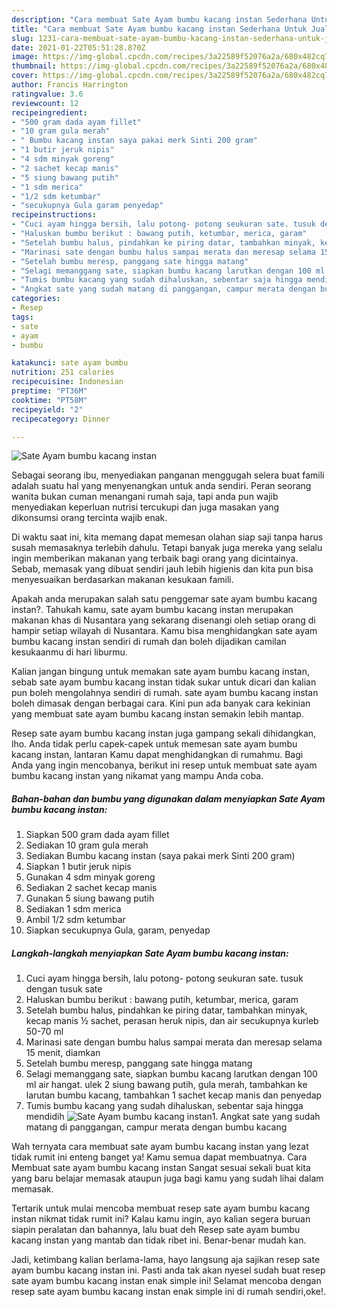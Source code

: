 ```yaml
---
description: "Cara membuat Sate Ayam bumbu kacang instan Sederhana Untuk Jualan"
title: "Cara membuat Sate Ayam bumbu kacang instan Sederhana Untuk Jualan"
slug: 1231-cara-membuat-sate-ayam-bumbu-kacang-instan-sederhana-untuk-jualan
date: 2021-01-22T05:51:28.870Z
image: https://img-global.cpcdn.com/recipes/3a22589f52076a2a/680x482cq70/sate-ayam-bumbu-kacang-instan-foto-resep-utama.jpg
thumbnail: https://img-global.cpcdn.com/recipes/3a22589f52076a2a/680x482cq70/sate-ayam-bumbu-kacang-instan-foto-resep-utama.jpg
cover: https://img-global.cpcdn.com/recipes/3a22589f52076a2a/680x482cq70/sate-ayam-bumbu-kacang-instan-foto-resep-utama.jpg
author: Francis Harrington
ratingvalue: 3.6
reviewcount: 12
recipeingredient:
- "500 gram dada ayam fillet"
- "10 gram gula merah"
- " Bumbu kacang instan saya pakai merk Sinti 200 gram"
- "1 butir jeruk nipis"
- "4 sdm minyak goreng"
- "2 sachet kecap manis"
- "5 siung bawang putih"
- "1 sdm merica"
- "1/2 sdm ketumbar"
- "secukupnya Gula garam penyedap"
recipeinstructions:
- "Cuci ayam hingga bersih, lalu potong- potong seukuran sate. tusuk dengan tusuk sate"
- "Haluskan bumbu berikut : bawang putih, ketumbar, merica, garam"
- "Setelah bumbu halus, pindahkan ke piring datar, tambahkan minyak, kecap manis ½ sachet, perasan heruk nipis, dan air secukupnya kurleb 50-70 ml"
- "Marinasi sate dengan bumbu halus sampai merata dan meresap selama 15 menit, diamkan"
- "Setelah bumbu meresp, panggang sate hingga matang"
- "Selagi memanggang sate, siapkan bumbu kacang larutkan dengan 100 ml air hangat. ulek 2 siung bawang putih, gula merah, tambahkan ke larutan bumbu kacang, tambahkan 1 sachet kecap manis dan penyedap"
- "Tumis bumbu kacang yang sudah dihaluskan, sebentar saja hingga mendidih"
- "Angkat sate yang sudah matang di panggangan, campur merata dengan bumbu kacang"
categories:
- Resep
tags:
- sate
- ayam
- bumbu

katakunci: sate ayam bumbu 
nutrition: 251 calories
recipecuisine: Indonesian
preptime: "PT36M"
cooktime: "PT58M"
recipeyield: "2"
recipecategory: Dinner

---
```



![Sate Ayam bumbu kacang instan](https://img-global.cpcdn.com/recipes/3a22589f52076a2a/680x482cq70/sate-ayam-bumbu-kacang-instan-foto-resep-utama.jpg)

Sebagai seorang ibu, menyediakan panganan menggugah selera buat famili adalah suatu hal yang menyenangkan untuk anda sendiri. Peran seorang  wanita bukan cuman menangani rumah saja, tapi anda pun wajib menyediakan keperluan nutrisi tercukupi dan juga masakan yang dikonsumsi orang tercinta wajib enak.

Di waktu  saat ini, kita memang dapat memesan olahan siap saji tanpa harus susah memasaknya terlebih dahulu. Tetapi banyak juga mereka yang selalu ingin memberikan makanan yang terbaik bagi orang yang dicintainya. Sebab, memasak yang dibuat sendiri jauh lebih higienis dan kita pun bisa menyesuaikan berdasarkan makanan kesukaan famili. 



Apakah anda merupakan salah satu penggemar sate ayam bumbu kacang instan?. Tahukah kamu, sate ayam bumbu kacang instan merupakan makanan khas di Nusantara yang sekarang disenangi oleh setiap orang di hampir setiap wilayah di Nusantara. Kamu bisa menghidangkan sate ayam bumbu kacang instan sendiri di rumah dan boleh dijadikan camilan kesukaanmu di hari liburmu.

Kalian jangan bingung untuk memakan sate ayam bumbu kacang instan, sebab sate ayam bumbu kacang instan tidak sukar untuk dicari dan kalian pun boleh mengolahnya sendiri di rumah. sate ayam bumbu kacang instan boleh dimasak dengan berbagai cara. Kini pun ada banyak cara kekinian yang membuat sate ayam bumbu kacang instan semakin lebih mantap.

Resep sate ayam bumbu kacang instan juga gampang sekali dihidangkan, lho. Anda tidak perlu capek-capek untuk memesan sate ayam bumbu kacang instan, lantaran Kamu dapat menghidangkan di rumahmu. Bagi Anda yang ingin mencobanya, berikut ini resep untuk membuat sate ayam bumbu kacang instan yang nikamat yang mampu Anda coba.

<!--inarticleads1-->

##### Bahan-bahan dan bumbu yang digunakan dalam menyiapkan Sate Ayam bumbu kacang instan:

1. Siapkan 500 gram dada ayam fillet
1. Sediakan 10 gram gula merah
1. Sediakan  Bumbu kacang instan (saya pakai merk Sinti 200 gram)
1. Siapkan 1 butir jeruk nipis
1. Gunakan 4 sdm minyak goreng
1. Sediakan 2 sachet kecap manis
1. Gunakan 5 siung bawang putih
1. Sediakan 1 sdm merica
1. Ambil 1/2 sdm ketumbar
1. Siapkan secukupnya Gula, garam, penyedap




<!--inarticleads2-->

##### Langkah-langkah menyiapkan Sate Ayam bumbu kacang instan:

1. Cuci ayam hingga bersih, lalu potong- potong seukuran sate. tusuk dengan tusuk sate
1. Haluskan bumbu berikut : bawang putih, ketumbar, merica, garam
1. Setelah bumbu halus, pindahkan ke piring datar, tambahkan minyak, kecap manis ½ sachet, perasan heruk nipis, dan air secukupnya kurleb 50-70 ml
1. Marinasi sate dengan bumbu halus sampai merata dan meresap selama 15 menit, diamkan
1. Setelah bumbu meresp, panggang sate hingga matang
1. Selagi memanggang sate, siapkan bumbu kacang larutkan dengan 100 ml air hangat. ulek 2 siung bawang putih, gula merah, tambahkan ke larutan bumbu kacang, tambahkan 1 sachet kecap manis dan penyedap
1. Tumis bumbu kacang yang sudah dihaluskan, sebentar saja hingga mendidih
<img src="//assets-global.cpcdn.com/assets/icons/button_play-2c75c40dde080a61004c1f40b05d8f140eaff45d7e9e6481dc71c63d2e7c4909.png" alt="Sate Ayam bumbu kacang instan">1. Angkat sate yang sudah matang di panggangan, campur merata dengan bumbu kacang




Wah ternyata cara membuat sate ayam bumbu kacang instan yang lezat tidak rumit ini enteng banget ya! Kamu semua dapat membuatnya. Cara Membuat sate ayam bumbu kacang instan Sangat sesuai sekali buat kita yang baru belajar memasak ataupun juga bagi kamu yang sudah lihai dalam memasak.

Tertarik untuk mulai mencoba membuat resep sate ayam bumbu kacang instan nikmat tidak rumit ini? Kalau kamu ingin, ayo kalian segera buruan siapin peralatan dan bahannya, lalu buat deh Resep sate ayam bumbu kacang instan yang mantab dan tidak ribet ini. Benar-benar mudah kan. 

Jadi, ketimbang kalian berlama-lama, hayo langsung aja sajikan resep sate ayam bumbu kacang instan ini. Pasti anda tak akan nyesel sudah buat resep sate ayam bumbu kacang instan enak simple ini! Selamat mencoba dengan resep sate ayam bumbu kacang instan enak simple ini di rumah sendiri,oke!.

